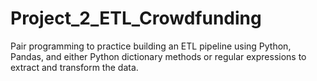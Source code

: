 # Project_2_ETL_Crowdfunding
Pair programming to practice building an ETL pipeline using Python, Pandas, and either Python dictionary methods or regular expressions to extract and transform the data.
